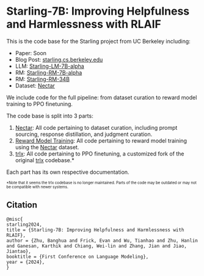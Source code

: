 # Starling-7B: Improving Helpfulness and Harmlessness with RLAIF

This is the code base for the Starling project from UC Berkeley including:

- Paper: Soon
- Blog Post: [starling.cs.berkeley.edu](https://starling.cs.berkeley.edu/)
- LLM: [Starling-LM-7B-alpha](https://huggingface.co/berkeley-nest/Starling-LM-7B-alpha)
- RM: [Starling-RM-7B-alpha](https://huggingface.co/berkeley-nest/Starling-RM-7B-alpha)
- RM: [Starling-RM-34B](https://huggingface.co/Nexusflow/Starling-RM-34B)
- Dataset: [Nectar](https://huggingface.co/datasets/berkeley-nest/Nectar)

We include code for the full pipeline: from dataset curation to reward model training to PPO finetuning.

The code base is split into 3 parts:

1. [Nectar](./nectar): All code pertaining to dataset curation, including prompt sourcing, response distillation, and judgment curation.
2. [Reward Model Training](./reward-model-training/): All code pertaining to reward model training using the [Nectar](https://huggingface.co/datasets/berkeley-nest/Nectar) dataset.
3. [trlx](./trlx/): All code pertaining to PPO finetuning, a customized fork of the original [trlx](https://github.com/CarperAI/trlx) codebase.*

Each part has its own respective documentation.

<sub><sup>\*Note that it seems the trlx codebase is no longer maintained. Parts of the code may be outdated or may not be compatible with newer systems.<sub><sup>

## Citation

```
@misc{
starling2024,
title = {Starling-7B: Improving Helpfulness and Harmlessness with RLAIF},
author = {Zhu, Banghua and Frick, Evan and Wu, Tianhao and Zhu, Hanlin and Ganesan, Karthik and Chiang, Wei-lin and Zhang, Jian and Jiao, Jiantao},
booktitle = {First Conference on Language Modeling},
year = {2024},
}
```

